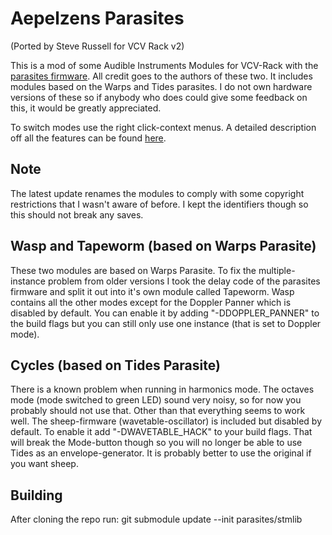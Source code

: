 # Aepelzens Parasites
(Ported by Steve Russell for VCV Rack v2)

This is a mod of some Audible Instruments Modules for VCV-Rack with the [parasites
firmware](https://mqtthiqs.github.io/parasites/index.html). All credit goes to the authors of these
two. It includes modules based on the Warps and Tides parasites. I do not own hardware versions of
these so if anybody who does could give some feedback on this, it would be greatly appreciated.

To switch modes use the right click-context menus. A detailed description off all the features can
be found [here](https://mqtthiqs.github.io/parasites/index.html).

## Note

The latest update renames the modules to comply with some copyright restrictions that I wasn't
aware of before. I kept the identifiers though so this should not break any saves.

## Wasp and Tapeworm (based on Warps Parasite)

These two modules are based on Warps Parasite. To fix the multiple-instance problem from older
versions I took the delay code of the parasites firmware and split it out into it's own module called
Tapeworm. Wasp contains all the other modes except for the Doppler Panner which is disabled by
default. You can enable it by adding "-DDOPPLER_PANNER" to the build flags but you can still
only use one instance (that is set to Doppler mode).


## Cycles (based on Tides Parasite)

There is a known problem when running in harmonics mode. The octaves mode (mode switched to green
LED) sound very noisy, so for now you probably should not use that. Other than that everything seems
to work well. The sheep-firmware (wavetable-oscillator) is included but disabled by default. To
enable it add "-DWAVETABLE_HACK" to your build flags. That will break the Mode-button though so you
will no longer be able to use Tides as an envelope-generator. It is probably better to use the
original if you want sheep.

## Building

After cloning the repo run: git submodule update --init parasites/stmlib
